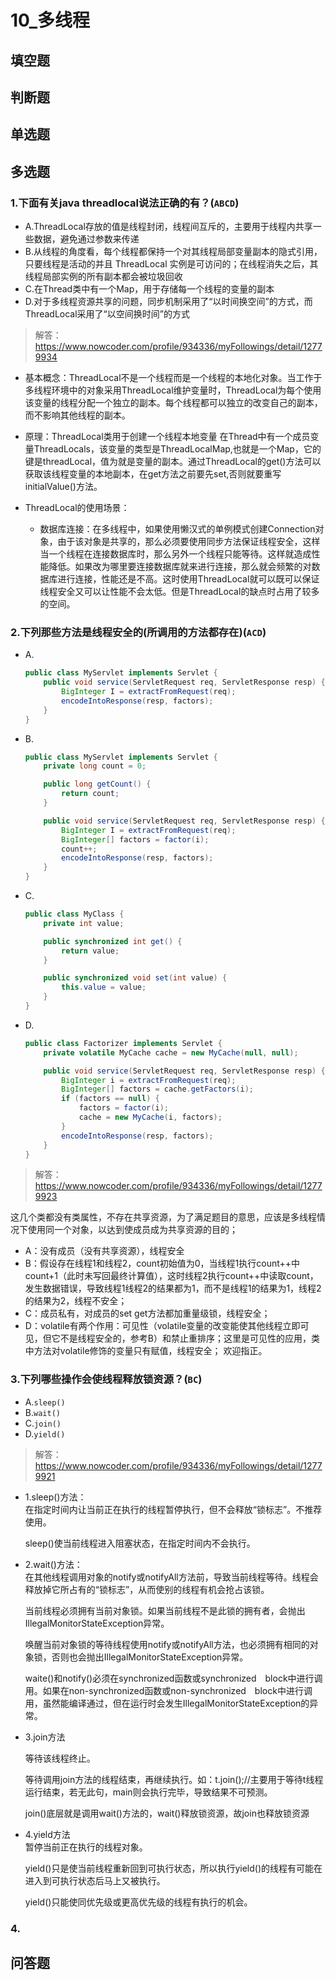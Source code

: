 # 10_多线程

## 填空题

## 判断题

## 单选题

## 多选题
### 1.下面有关java threadlocal说法正确的有？(`ABCD`)
+ A.ThreadLocal存放的值是线程封闭，线程间互斥的，主要用于线程内共享一些数据，避免通过参数来传递
+ B.从线程的角度看，每个线程都保持一个对其线程局部变量副本的隐式引用，只要线程是活动的并且 ThreadLocal 实例是可访问的；在线程消失之后，其线程局部实例的所有副本都会被垃圾回收
+ C.在Thread类中有一个Map，用于存储每一个线程的变量的副本
+ D.对于多线程资源共享的问题，同步机制采用了“以时间换空间”的方式，而ThreadLocal采用了“以空间换时间”的方式

> 解答：https://www.nowcoder.com/profile/934336/myFollowings/detail/12779934

+ 基本概念：ThreadLocal不是一个线程而是一个线程的本地化对象。当工作于多线程环境中的对象采用ThreadLocal维护变量时，ThreadLocal为每个使用该变量的线程分配一个独立的副本。每个线程都可以独立的改变自己的副本，而不影响其他线程的副本。

+ 原理：ThreadLocal类用于创建一个线程本地变量
在Thread中有一个成员变量ThreadLocals，该变量的类型是ThreadLocalMap,也就是一个Map，它的键是threadLocal，值为就是变量的副本。通过ThreadLocal的get()方法可以获取该线程变量的本地副本，在get方法之前要先set,否则就要重写initialValue()方法。
+ ThreadLocal的使用场景：
  + 数据库连接：在多线程中，如果使用懒汉式的单例模式创建Connection对象，由于该对象是共享的，那么必须要使用同步方法保证线程安全，这样当一个线程在连接数据库时，那么另外一个线程只能等待。这样就造成性能降低。如果改为哪里要连接数据库就来进行连接，那么就会频繁的对数据库进行连接，性能还是不高。这时使用ThreadLocal就可以既可以保证线程安全又可以让性能不会太低。但是ThreadLocal的缺点时占用了较多的空间。

### 2.下列那些方法是线程安全的(所调用的方法都存在)(`ACD`)
+ A.
    ```java
    public class MyServlet implements Servlet {
        public void service(ServletRequest req, ServletResponse resp) {
            BigInteger I = extractFromRequest(req);
            encodeIntoResponse(resp, factors);
        }
    }
    ```
+ B.
    ```java
    public class MyServlet implements Servlet {
        private long count = 0;

        public long getCount() {
            return count;
        }

        public void service(ServletRequest req, ServletResponse resp) {
            BigInteger I = extractFromRequest(req);
            BigInteger[] factors = factor(i);
            count++;
            encodeIntoResponse(resp, factors);
        }
    }
    ```
+ C.
    ```java
    public class MyClass {
        private int value;

        public synchronized int get() {
            return value;
        }

        public synchronized void set(int value) {
            this.value = value;
        }
    }
    ```
+ D.
    ```java
    public class Factorizer implements Servlet {
        private volatile MyCache cache = new MyCache(null, null);

        public void service(ServletRequest req, ServletResponse resp) {
            BigInteger i = extractFromRequest(req);
            BigInteger[] factors = cache.getFactors(i);
            if (factors == null) {
                factors = factor(i);
                cache = new MyCache(i, factors);
            }
            encodeIntoResponse(resp, factors);
        }
    }
    ```

> 解答：https://www.nowcoder.com/profile/934336/myFollowings/detail/12779923

这几个类都没有类属性，不存在共享资源，为了满足题目的意思，应该是多线程情况下使用同一个对象，以达到使成员成为共享资源的目的； 
+ A：没有成员（没有共享资源），线程安全
+ B：假设存在线程1和线程2，count初始值为0，当线程1执行count++中count+1（此时未写回最终计算值），这时线程2执行count++中读取count，发生数据错误，导致线程1线程2的结果都为1，而不是线程1的结果为1，线程2的结果为2，线程不安全； 
+ C：成员私有，对成员的set get方法都加重量级锁，线程安全； 
+ D：volatile有两个作用：可见性（volatile变量的改变能使其他线程立即可见，但它不是线程安全的，参考B）和禁止重排序；这里是可见性的应用，类中方法对volatile修饰的变量只有赋值，线程安全； 欢迎指正。

### 3.下列哪些操作会使线程释放锁资源？(`BC`)
+ A.`sleep()`
+ B.`wait()`
+ C.`join()`
+ D.`yield()`

> 解答：https://www.nowcoder.com/profile/934336/myFollowings/detail/12779921

+ 1.sleep()方法：  
  在指定时间内让当前正在执行的线程暂停执行，但不会释放“锁标志”。不推荐使用。
  
  sleep()使当前线程进入阻塞状态，在指定时间内不会执行。  

+ 2.wait()方法：  
  在其他线程调用对象的notify或notifyAll方法前，导致当前线程等待。线程会释放掉它所占有的“锁标志”，从而使别的线程有机会抢占该锁。  
  
  当前线程必须拥有当前对象锁。如果当前线程不是此锁的拥有者，会抛出IllegalMonitorStateException异常。  
  
  唤醒当前对象锁的等待线程使用notify或notifyAll方法，也必须拥有相同的对象锁，否则也会抛出IllegalMonitorStateException异常。

  waite()和notify()必须在synchronized函数或synchronized　block中进行调用。如果在non-synchronized函数或non-synchronized　block中进行调用，虽然能编译通过，但在运行时会发生IllegalMonitorStateException的异常。

+ 3.join方法  

  等待该线程终止。

  等待调用join方法的线程结束，再继续执行。如：t.join();//主要用于等待t线程运行结束，若无此句，main则会执行完毕，导致结果不可预测。

  join()底层就是调用wait()方法的，wait()释放锁资源，故join也释放锁资源

+ 4.yield方法    
  暂停当前正在执行的线程对象。

  yield()只是使当前线程重新回到可执行状态，所以执行yield()的线程有可能在进入到可执行状态后马上又被执行。

  yield()只能使同优先级或更高优先级的线程有执行的机会。 
  

### 4.

## 问答题